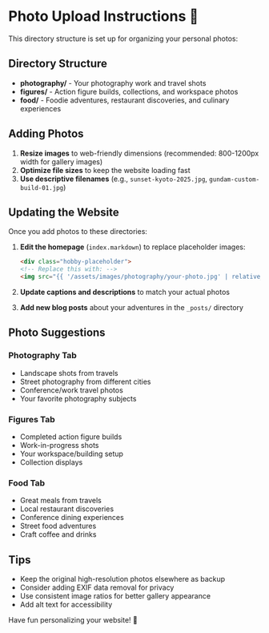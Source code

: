 # Photo Upload Instructions 📸

This directory structure is set up for organizing your personal photos:

## Directory Structure

- **photography/** - Your photography work and travel shots
- **figures/** - Action figure builds, collections, and workspace photos
- **food/** - Foodie adventures, restaurant discoveries, and culinary experiences

## Adding Photos

1. **Resize images** to web-friendly dimensions (recommended: 800-1200px width for gallery images)
2. **Optimize file sizes** to keep the website loading fast
3. **Use descriptive filenames** (e.g., `sunset-kyoto-2025.jpg`, `gundam-custom-build-01.jpg`)

## Updating the Website

Once you add photos to these directories:

1. **Edit the homepage** (`index.markdown`) to replace placeholder images:
   ```html
   <div class="hobby-placeholder">
   <!-- Replace this with: -->
   <img src="{{ '/assets/images/photography/your-photo.jpg' | relative_url }}" alt="Description">
   ```

2. **Update captions and descriptions** to match your actual photos

3. **Add new blog posts** about your adventures in the `_posts/` directory

## Photo Suggestions

### Photography Tab
- Landscape shots from travels
- Street photography from different cities
- Conference/work travel photos
- Your favorite photography subjects

### Figures Tab
- Completed action figure builds
- Work-in-progress shots
- Your workspace/building setup
- Collection displays

### Food Tab
- Great meals from travels
- Local restaurant discoveries
- Conference dining experiences
- Street food adventures
- Craft coffee and drinks

## Tips

- Keep the original high-resolution photos elsewhere as backup
- Consider adding EXIF data removal for privacy
- Use consistent image ratios for better gallery appearance
- Add alt text for accessibility

Have fun personalizing your website! 🎉
